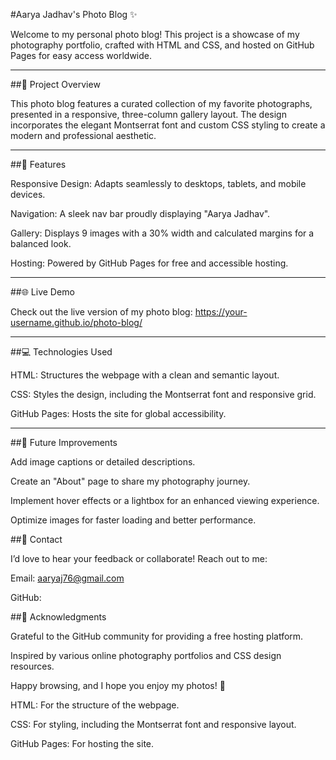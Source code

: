 #Aarya Jadhav's Photo Blog ✨

Welcome to my personal photo blog! This project is a showcase of my photography portfolio, crafted with HTML and CSS, and hosted on GitHub Pages for easy access worldwide.

---

##🚀 Project Overview

This photo blog features a curated collection of my favorite photographs, presented in a responsive, three-column gallery layout. The design incorporates the elegant Montserrat font and custom CSS styling to create a modern and professional aesthetic.

---

##🎨 Features





Responsive Design: Adapts seamlessly to desktops, tablets, and mobile devices.



Navigation: A sleek nav bar proudly displaying "Aarya Jadhav".



Gallery: Displays 9 images with a 30% width and calculated margins for a balanced look.



Hosting: Powered by GitHub Pages for free and accessible hosting.

---

##🌐 Live Demo

Check out the live version of my photo blog:
https://your-username.github.io/photo-blog/


---

##💻 Technologies Used





HTML: Structures the webpage with a clean and semantic layout.



CSS: Styles the design, including the Montserrat font and responsive grid.



GitHub Pages: Hosts the site for global accessibility.

---


##🌱 Future Improvements





Add image captions or detailed descriptions.



Create an "About" page to share my photography journey.



Implement hover effects or a lightbox for an enhanced viewing experience.



Optimize images for faster loading and better performance.



##📧 Contact

I’d love to hear your feedback or collaborate! Reach out to me:





Email: aaryaj76@gmail.com



GitHub: 



##🙏 Acknowledgments





Grateful to the GitHub community for providing a free hosting platform.



Inspired by various online photography portfolios and CSS design resources.



Happy browsing, and I hope you enjoy my photos! 📸




HTML: For the structure of the webpage.



CSS: For styling, including the Montserrat font and responsive layout.



GitHub Pages: For hosting the site.

